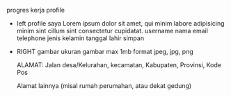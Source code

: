 progres kerja profile

-   left
    profile saya
    Lorem ipsum dolor sit amet, qui minim labore adipisicing minim sint cillum sint consectetur cupidatat.
    username
    nama
    email
    telephone
    jenis kelamin
    tanggal lahir
    simpan

-   RIGHT
    gambar
    ukuran gambar max 1mb
    format jpeg, jpg, png

    ALAMAT:
    Jalan
    desa/Kelurahan,
    kecamatan,
    Kabupaten,
    Provinsi,
    Kode Pos

    Alamat lainnya (misal rumah perumahan, atau dekat gedung)
